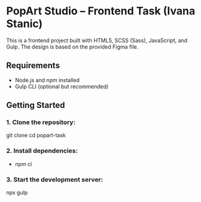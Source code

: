 # PopArt Studio – Frontend Task (Ivana Stanic)

This is a frontend project built with HTML5, SCSS (Sass), JavaScript, and Gulp. The design is based on the provided Figma file.

## Requirements

- Node.js and npm installed
- Gulp CLI (optional but recommended)

## Getting Started

### 1. Clone the repository:

git clone <repo-url>
cd popart-task

### 2. Install dependencies:

- npm ci

### 3. Start the development server:

npx gulp
